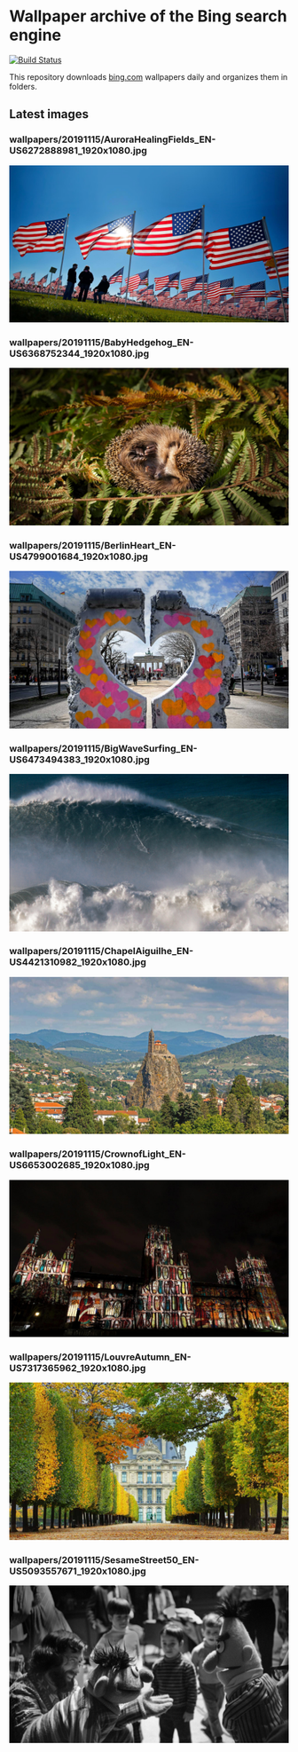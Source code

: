 # Wallpaper archive of the Bing search engine

[![Build Status](https://travis-ci.org/kijart/bing-daily-images-dl.svg?branch=wallpapers)](https://travis-ci.org/kijart/bing-daily-images-dl)

This repository downloads [bing.com](https://www.bing.com) wallpapers daily and organizes them in folders.

## Latest images

<!-- Wallpapers -->

### wallpapers/20191115/AuroraHealingFields_EN-US6272888981_1920x1080.jpg

![wallpapers/20191115/AuroraHealingFields_EN-US6272888981_1920x1080.jpg](wallpapers/20191115/AuroraHealingFields_EN-US6272888981_1920x1080.jpg)

### wallpapers/20191115/BabyHedgehog_EN-US6368752344_1920x1080.jpg

![wallpapers/20191115/BabyHedgehog_EN-US6368752344_1920x1080.jpg](wallpapers/20191115/BabyHedgehog_EN-US6368752344_1920x1080.jpg)

### wallpapers/20191115/BerlinHeart_EN-US4799001684_1920x1080.jpg

![wallpapers/20191115/BerlinHeart_EN-US4799001684_1920x1080.jpg](wallpapers/20191115/BerlinHeart_EN-US4799001684_1920x1080.jpg)

### wallpapers/20191115/BigWaveSurfing_EN-US6473494383_1920x1080.jpg

![wallpapers/20191115/BigWaveSurfing_EN-US6473494383_1920x1080.jpg](wallpapers/20191115/BigWaveSurfing_EN-US6473494383_1920x1080.jpg)

### wallpapers/20191115/ChapelAiguilhe_EN-US4421310982_1920x1080.jpg

![wallpapers/20191115/ChapelAiguilhe_EN-US4421310982_1920x1080.jpg](wallpapers/20191115/ChapelAiguilhe_EN-US4421310982_1920x1080.jpg)

### wallpapers/20191115/CrownofLight_EN-US6653002685_1920x1080.jpg

![wallpapers/20191115/CrownofLight_EN-US6653002685_1920x1080.jpg](wallpapers/20191115/CrownofLight_EN-US6653002685_1920x1080.jpg)

### wallpapers/20191115/LouvreAutumn_EN-US7317365962_1920x1080.jpg

![wallpapers/20191115/LouvreAutumn_EN-US7317365962_1920x1080.jpg](wallpapers/20191115/LouvreAutumn_EN-US7317365962_1920x1080.jpg)

### wallpapers/20191115/SesameStreet50_EN-US5093557671_1920x1080.jpg

![wallpapers/20191115/SesameStreet50_EN-US5093557671_1920x1080.jpg](wallpapers/20191115/SesameStreet50_EN-US5093557671_1920x1080.jpg)

